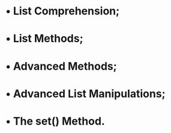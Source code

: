 # • List Comprehension;
# • List Methods;
# • Advanced Methods;
# • Advanced List Manipulations;
# • The set() Method.
